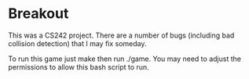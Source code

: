 Breakout
========

This was a CS242 project. There are a number of bugs (including bad collision detection) that I may fix someday.  

To run this game just make then run ./game. You may need to adjust the permissions to allow this bash script to run. 
